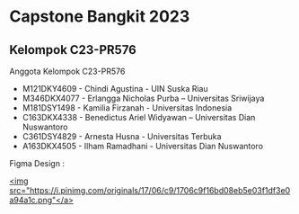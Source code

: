 Capstone Bangkit 2023
==
Kelompok C23-PR576
--
Anggota Kelompok C23-PR576

- M121DKY4609 - Chindi Agustina - UIN Suska Riau
- M346DKX4077 - Erlangga Nicholas Purba – Universitas Sriwijaya
- M181DSY1498 - Kamilia Firzanah - Universitas Indonesia
- C163DKX4338 - Benedictus Ariel Widyawan – Universitas Dian Nuswantoro 
- C361DSY4829 - Arnesta Husna - Universitas Terbuka
- A163DKX4505 -  Ilham Ramadhani - Universitas Dian Nuswantoro

Figma Design : <p><a href="https://www.figma.com/file/LTBQFZsCZOLiTfb0xoYa2T/Capstone?type=design&node-id=0%3A1&t=2SzsN9etcPyAWVtH-1"><img src="https://i.pinimg.com/originals/17/06/c9/1706c9f16bd08eb5e03f1df3e0a94a1c.png"</a></p>
